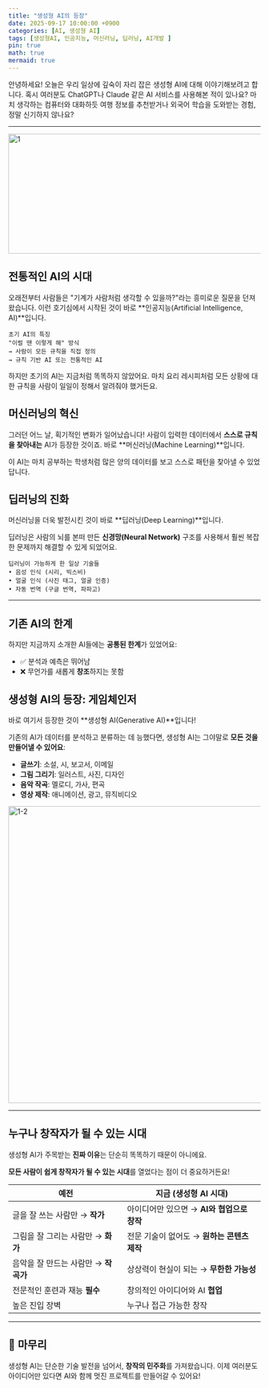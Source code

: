 ```yaml
---
title: "생성형 AI의 등장"
date: 2025-09-17 10:00:00 +0900
categories: [AI, 생성형 AI]
tags: [생성형AI, 인공지능, 머신러닝, 딥러닝, AI개발 ]
pin: true
math: true
mermaid: true
---
```


안녕하세요! 오늘은 우리 일상에 깊숙이 자리 잡은 생성형 AI에 대해 이야기해보려고 합니다. 
혹시 여러분도 ChatGPT나 Claude 같은 AI 서비스를 사용해본 적이 있나요? 
마치 생각하는 컴퓨터와 대화하듯 여행 정보를 추천받거나 외국어 학습을 도와받는 경험, 정말 신기하지 않나요? 

---

<img width="705" height="239" alt="1" src="https://github.com/user-attachments/assets/177930a7-816c-48b7-a98a-e1d4d3c89d62" />

## 전통적인 AI의 시대
오래전부터 사람들은 "기계가 사람처럼 생각할 수 있을까?"라는 흥미로운 질문을 던져왔습니다. 이런 호기심에서 시작된 것이 바로 **인공지능(Artificial Intelligence, AI)**입니다.

```
초기 AI의 특징
"이럴 땐 이렇게 해" 방식
→ 사람이 모든 규칙을 직접 정의
→ 규칙 기반 AI 또는 전통적인 AI
```

하지만 초기의 AI는 지금처럼 똑똑하지 않았어요. 마치 요리 레시피처럼 모든 상황에 대한 규칙을 사람이 일일이 정해서 알려줘야 했거든요.

## 머신러닝의 혁신
그러던 어느 날, 획기적인 변화가 일어났습니다! 사람이 입력한 데이터에서 **스스로 규칙을 찾아내는** AI가 등장한 것이죠. 바로 **머신러닝(Machine Learning)**입니다.

이 AI는 마치 공부하는 학생처럼 많은 양의 데이터를 보고 스스로 패턴을 찾아낼 수 있었답니다.

## 딥러닝의 진화
머신러닝을 더욱 발전시킨 것이 바로 **딥러닝(Deep Learning)**입니다. 

딥러닝은 사람의 뇌를 본떠 만든 **신경망(Neural Network)** 구조를 사용해서 훨씬 복잡한 문제까지 해결할 수 있게 되었어요.

```
딥러닝이 가능하게 한 일상 기술들
• 음성 인식 (시리, 빅스비)
• 얼굴 인식 (사진 태그, 얼굴 인증)
• 자동 번역 (구글 번역, 파파고)
```

---

## 기존 AI의 한계
하지만 지금까지 소개한 AI들에는 **공통된 한계**가 있었어요:
- ✅ 분석과 예측은 뛰어남
- ❌ 무언가를 새롭게 **창조**하지는 못함

## 생성형 AI의 등장: 게임체인저
바로 여기서 등장한 것이 **생성형 AI(Generative AI)**입니다!

기존의 AI가 데이터를 분석하고 분류하는 데 능했다면, 생성형 AI는 그야말로 **모든 것을 만들어낼 수 있어요**:

- **글쓰기**: 소설, 시, 보고서, 이메일
- **그림 그리기**: 일러스트, 사진, 디자인
- **음악 작곡**: 멜로디, 가사, 편곡
- **영상 제작**: 애니메이션, 광고, 뮤직비디오

<img width="868" height="592" alt="1-2" src="https://github.com/user-attachments/assets/f528e184-da45-4cbc-822e-001d90308916" />

---

## 누구나 창작자가 될 수 있는 시대
생성형 AI가 주목받는 **진짜 이유**는 단순히 똑똑하기 때문이 아니에요. 

**모든 사람이 쉽게 창작자가 될 수 있는 시대**를 열었다는 점이 더 중요하거든요! 

| **예전** | **지금 (생성형 AI 시대)** |
|-------------|---------------------------|
| 글을 잘 쓰는 사람만 → **작가** | 아이디어만 있으면 → **AI와 협업으로 창작** |
| 그림을 잘 그리는 사람만 → **화가** | 전문 기술이 없어도 → **원하는 콘텐츠 제작** |
| 음악을 잘 만드는 사람만 → **작곡가** | 상상력이 현실이 되는 → **무한한 가능성** |
| 전문적인 훈련과 재능 **필수** | 창의적인 아이디어와 AI **협업** |
| 높은 진입 장벽  | 누구나 접근 가능한 창작  |

---

## 🚀 마무리

생성형 AI는 단순한 기술 발전을 넘어서, **창작의 민주화**를 가져왔습니다. 이제 여러분도 아이디어만 있다면 AI와 함께 멋진 프로젝트를 만들어갈 수 있어요!
